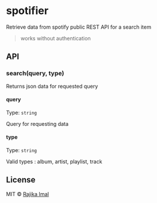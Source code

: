 # spotifier

Retrieve data from spotify public REST API for a search item

> works without authentication

## API

### search(query, type)

Returns json data for requested query

#### query

Type: `string`

Query for requesting data

#### type

Type: `string`

Valid types : album, artist, playlist, track

## License

MIT © [Rajika Imal](https://rajikaimal.github.io)